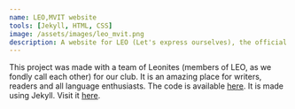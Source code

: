 ```yaml
---
name: LEO,MVIT website
tools: [Jekyll, HTML, CSS]
image: /assets/images/leo_mvit.png
description: A website for LEO (Let's express ourselves), the official public speaking club of my college.
---
```


This project was made with a team of Leonites (members of LEO, as we fondly call each other) for our club. It is an amazing place for writers, readers and all language enthusiasts. The code is available [here](https://github.com/leomvit/leomvit.github.io). It is made using Jekyll. Visit it [here](https://leomvit.com/).
